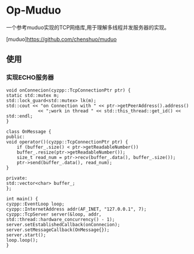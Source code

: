 # Op-Muduo

一个参考muduo实现的TCP网络库,用于理解多线程并发服务器的实现。

[muduo]https://github.com/chenshuo/muduo

## 使用

### 实现ECHO服务器


    void onConnecion(cyzpp::TcpConnectionPtr ptr) {
    static std::mutex m;
    std::lock_guard<std::mutex> lk(m);
    std::cout << "on Connection with " << ptr->getPeerAddress().address()
                << ";work in thread " << std::this_thread::get_id() << std::endl;
    }

    class OnMessage {
    public:
    void operator()(cyzpp::TcpConnectionPtr ptr) {
        if (buffer_.size() < ptr->getReadableNumber())
        buffer_.resize(ptr->getReadableNumber());
        size_t read_num = ptr->recv(buffer_.data(), buffer_.size());
        ptr->send(buffer_.data(), read_num);
    }

    private:
    std::vector<char> buffer_;
    };

    int main() {
    cyzpp::EventLoop loop;
    cyzpp::InternetAddress addr(AF_INET, "127.0.0.1", 7);
    cyzpp::TcpServer server(&loop, addr, std::thread::hardware_concurrency() - 1);
    server.setEstablishedCallback(onConnecion);
    server.setMessageCallback(OnMessage{});
    server.start();
    loop.loop();
    }
